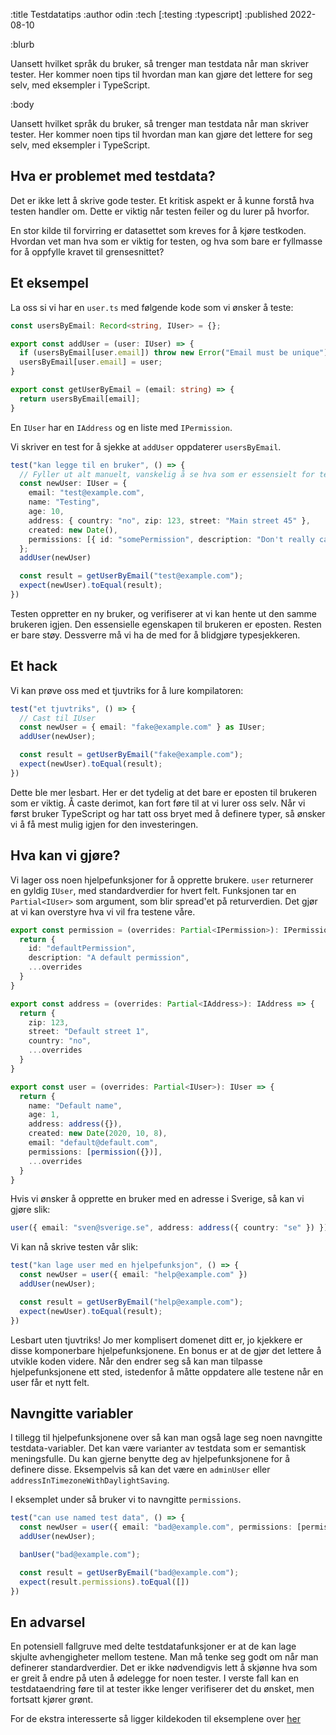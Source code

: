 :title Testdatatips
:author odin
:tech [:testing :typescript]
:published 2022-08-10

:blurb

Uansett hvilket språk du bruker, så trenger man testdata når man skriver tester. Her kommer noen tips til hvordan man
kan gjøre det lettere for seg selv, med eksempler i TypeScript.

:body

Uansett hvilket språk du bruker, så trenger man testdata når man skriver tester. Her kommer noen tips til hvordan man
kan gjøre det lettere for seg selv, med eksempler i TypeScript.

## Hva er problemet med testdata?

Det er ikke lett å skrive gode tester. Et kritisk aspekt er å kunne forstå hva testen handler om. Dette er viktig når
testen feiler og du lurer på hvorfor.

En stor kilde til forvirring er datasettet som kreves for å kjøre testkoden. Hvordan vet man hva som er viktig for
testen, og hva som bare er fyllmasse for å oppfylle kravet til grensesnittet?

## Et eksempel

La oss si vi har en `user.ts` med følgende kode som vi ønsker å teste:

```typescript
const usersByEmail: Record<string, IUser> = {};

export const addUser = (user: IUser) => {
  if (usersByEmail[user.email]) throw new Error("Email must be unique")
  usersByEmail[user.email] = user;
}

export const getUserByEmail = (email: string) => {
  return usersByEmail[email];
}
```

En `IUser` har en `IAddress` og en liste med `IPermission`.

Vi skriver en test for å sjekke at `addUser` oppdaterer `usersByEmail`.

```typescript
test("kan legge til en bruker", () => {
  // Fyller ut alt manuelt, vanskelig å se hva som er essensielt for testen
  const newUser: IUser = {
    email: "test@example.com",
    name: "Testing",
    age: 10,
    address: { country: "no", zip: 123, street: "Main street 45" },
    created: new Date(),
    permissions: [{ id: "somePermission", description: "Don't really care in this test" }]
  };
  addUser(newUser)

  const result = getUserByEmail("test@example.com");
  expect(newUser).toEqual(result);
})
```

Testen oppretter en ny bruker, og verifiserer at vi kan hente ut den samme brukeren igjen. Den essensielle egenskapen
til brukeren er eposten. Resten er bare støy. Dessverre må vi ha de med for å blidgjøre typesjekkeren.

## Et hack

Vi kan prøve oss med et tjuvtriks for å lure kompilatoren:

```typescript
test("et tjuvtriks", () => {
  // Cast til IUser 
  const newUser = { email: "fake@example.com" } as IUser;
  addUser(newUser);

  const result = getUserByEmail("fake@example.com");
  expect(newUser).toEqual(result);
})
```

Dette ble mer lesbart. Her er det tydelig at det bare er eposten til brukeren som er viktig. Å caste derimot, kan fort
føre til at vi lurer oss selv. Når vi først bruker TypeScript og har tatt oss bryet med å definere typer, så ønsker vi å
få mest mulig igjen for den investeringen.

## Hva kan vi gjøre?

Vi lager oss noen hjelpefunksjoner for å opprette brukere. `user` returnerer en gyldig `IUser`, med
standardverdier for hvert felt. Funksjonen tar en `Partial<IUser>` som argument, som blir spread'et på returverdien. Det
gjør at vi kan overstyre hva vi vil fra testene våre.

```typescript
export const permission = (overrides: Partial<IPermission>): IPermission => {
  return {
    id: "defaultPermission",
    description: "A default permission",
    ...overrides
  }
}

export const address = (overrides: Partial<IAddress>): IAddress => {
  return {
    zip: 123,
    street: "Default street 1",
    country: "no",
    ...overrides
  }
}

export const user = (overrides: Partial<IUser>): IUser => {
  return {
    name: "Default name",
    age: 1,
    address: address({}),
    created: new Date(2020, 10, 8),
    email: "default@default.com",
    permissions: [permission({})],
    ...overrides
  }
}
```

Hvis vi ønsker å opprette en bruker med en adresse i Sverige, så kan vi gjøre slik:

```typescript
user({ email: "sven@sverige.se", address: address({ country: "se" }) })
```

Vi kan nå skrive testen vår slik:

```typescript
test("kan lage user med en hjelpefunksjon", () => {
  const newUser = user({ email: "help@example.com" })
  addUser(newUser);

  const result = getUserByEmail("help@example.com");
  expect(newUser).toEqual(result);
})
```

Lesbart uten tjuvtriks! Jo mer komplisert domenet ditt er, jo kjekkere er disse komponerbare hjelpefunksjonene.
En bonus er at de gjør det lettere å utvikle koden videre. Når den endrer seg så kan man tilpasse hjelpefunksjonene ett
sted, istedenfor å måtte oppdatere alle testene når en user får et nytt felt.

## Navngitte variabler

I tillegg til hjelpefunksjonene over så kan man også lage seg noen navngitte testdata-variabler. Det
kan være varianter av testdata som er semantisk meningsfulle. Du kan gjerne benytte deg av hjelpefunksjonene for å
definere disse. Eksempelvis så kan det være en `adminUser`
eller `addressInTimezoneWithDaylightSaving`.

I eksemplet under så bruker vi to navngitte `permissions`.

```typescript
test("can use named test data", () => {
  const newUser = user({ email: "bad@example.com", permissions: [permissionToRead, permissionToWrite] })
  addUser(newUser);

  banUser("bad@example.com");

  const result = getUserByEmail("bad@example.com");
  expect(result.permissions).toEqual([])
})
```

## En advarsel

En potensiell fallgruve med delte testdatafunksjoner er at de kan lage skjulte avhengigheter mellom testene. Man må
tenke seg godt om når man definerer standardverdier. Det er ikke nødvendigvis lett å skjønne hva som er greit å endre på
uten å ødelegge for noen tester. I verste fall kan en testdataendring føre til at tester ikke lenger verifiserer det du
ønsket, men
fortsatt kjører grønt.

For de ekstra interesserte så ligger kildekoden til eksemplene
over [her](https://github.com/Odinodin/example-testdata-ts)


